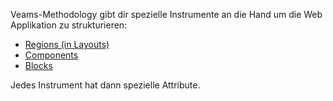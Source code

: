 Veams-Methodology gibt dir spezielle Instrumente an die Hand um die Web Applikation zu strukturieren: 

- [Regions (in Layouts)](http://www.veams.org/methodology/instruments/regions.html)
- [Components](http://www.veams.org/methodology/instruments/components.html)
- [Blocks](http://www.veams.org/methodology/instruments/blocks.html)

Jedes Instrument hat dann spezielle Attribute.